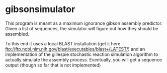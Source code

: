gibsonsimulator
===============
This program is meant as a maximum ignorance gibson assembly predictor. Given a list of sequences, the simulator will figure out how they should be assembled.

To this end it uses a local BLAST installation (get it here ftp://ftp.ncbi.nlm.nih.gov/blast/executables/blast+/LATEST/) and an implementation of the gillespie stochastic reaction simulation algorithm to actually simulate the assembly process. Eventually, you will get a sequence output (though so far that is not implemented)